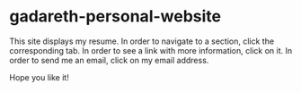 # gadareth-personal-website

This site displays my resume. In order to navigate to a section, click the corresponding tab. 
In order to see a link with more information, click on it. 
In order to send me an email, click on my email address.

Hope you like it!
